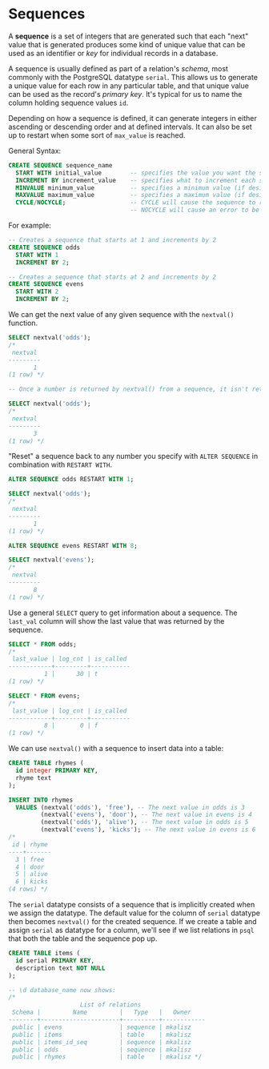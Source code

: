 # Sequences

A **sequence** is a set of integers that are generated such that each "next" value that is generated produces some kind of unique value that can be used as an identifier or _key_ for individual records in a database.

A sequence is usually defined as part of a relation's _schema_, most commonly with the PostgreSQL datatype `serial`. This allows us to generate a unique value for each row in any particular table, and that unique value can be used as the record's _primary key_. It's typical for us to name the column holding sequence values `id`.

Depending on how a sequence is defined, it can generate integers in either ascending or descending order and at defined intervals. It can also be set up to restart when some sort of `max_value` is reached.

General Syntax:

```sql
CREATE SEQUENCE sequence_name
  START WITH initial_value        -- specifies the value you want the sequence to start at
  INCREMENT BY increment_value    -- specifies what to increment each sequence value by to get the next one
  MINVALUE minimum_value          -- specifies a minimum value (if desired)
  MAXVALUE maximum_value          -- specifies a maximum value (if desired)
  CYCLE/NOCYCLE;                  -- CYCLE will cause the sequence to restart if it reaches a limit
                                  -- NOCYCLE will cause an error to be thrown if the limit is reached
```

For example:

```sql
-- Creates a sequence that starts at 1 and increments by 2
CREATE SEQUENCE odds
  START WITH 1
  INCREMENT BY 2;

-- Creates a sequence that starts at 2 and increments by 2
CREATE SEQUENCE evens
  START WITH 2
  INCREMENT BY 2;
```

We can get the next value of any given sequence with the `nextval()` function.

```sql
SELECT nextval('odds');
/*
 nextval
---------
       1
(1 row) */

-- Once a number is returned by nextval() from a sequence, it isn't returned again

SELECT nextval('odds');
/*
 nextval
---------
       3
(1 row) */
```

"Reset" a sequence back to any number you specify with `ALTER SEQUENCE` in combination with `RESTART WITH`.

```sql
ALTER SEQUENCE odds RESTART WITH 1;

SELECT nextval('odds');
/*
 nextval
---------
       1
(1 row) */

ALTER SEQUENCE evens RESTART WITH 8;

SELECT nextval('evens');
/*
 nextval
---------
       8
(1 row) */
```

Use a general `SELECT` query to get information about a sequence. The `last_val` column will show the last value that was returned by the sequence.

```sql
SELECT * FROM odds;
/*
 last_value | log_cnt | is_called
------------+---------+-----------
          1 |      30 | t
(1 row) */

SELECT * FROM evens;
/*
 last_value | log_cnt | is_called
------------+---------+-----------
          8 |       0 | f
(1 row) */
```

We can use `nextval()` with a sequence to insert data into a table:

```sql
CREATE TABLE rhymes (
  id integer PRIMARY KEY,
  rhyme text
);

INSERT INTO rhymes
  VALUES (nextval('odds'), 'free'), -- The next value in odds is 3
         (nextval('evens'), 'door'), -- The next value in evens is 4
         (nextval('odds'), 'alive'), -- The next value in odds is 5
         (nextval('evens'), 'kicks'); -- The next value in evens is 6
/*
 id | rhyme
----+-------
  3 | free
  4 | door
  5 | alive
  6 | kicks
(4 rows) */
```

The `serial` datatype consists of a sequence that is implicitly created when we assign the datatype. The default value for the column of `serial` datatype then becomes `nextval()` for the created sequence. If we create a table and assign `serial` as datatype for a column, we'll see if we list relations in `psql` that both the table and the sequence pop up.

```sql
CREATE TABLE items (
  id serial PRIMARY KEY,
  description text NOT NULL
);

-- \d database_name now shows:
/*
                    List of relations
 Schema |         Name         |   Type   |   Owner
--------+----------------------+----------+------------
 public | evens                | sequence | mkalisz
 public | items                | table    | mkalisz
 public | items_id_seq         | sequence | mkalisz
 public | odds                 | sequence | mkalisz
 public | rhymes               | table    | mkalisz */
```
